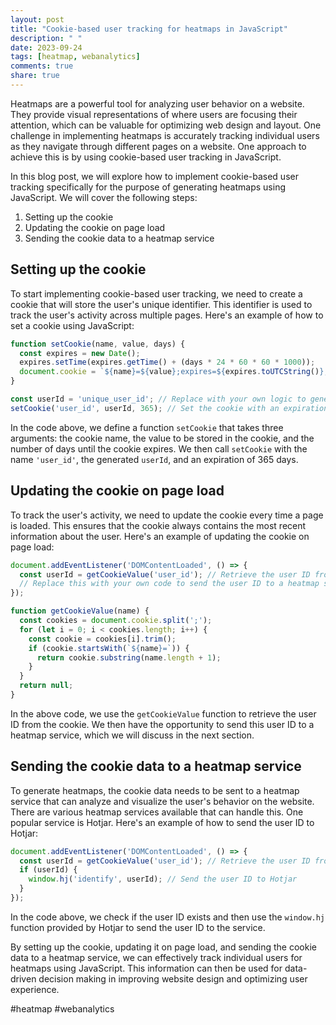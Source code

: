 ```yaml
---
layout: post
title: "Cookie-based user tracking for heatmaps in JavaScript"
description: " "
date: 2023-09-24
tags: [heatmap, webanalytics]
comments: true
share: true
---
```


Heatmaps are a powerful tool for analyzing user behavior on a website. They provide visual representations of where users are focusing their attention, which can be valuable for optimizing web design and layout. One challenge in implementing heatmaps is accurately tracking individual users as they navigate through different pages on a website. One approach to achieve this is by using cookie-based user tracking in JavaScript.

In this blog post, we will explore how to implement cookie-based user tracking specifically for the purpose of generating heatmaps using JavaScript. We will cover the following steps:

1. Setting up the cookie
2. Updating the cookie on page load
3. Sending the cookie data to a heatmap service

## Setting up the cookie
To start implementing cookie-based user tracking, we need to create a cookie that will store the user's unique identifier. This identifier is used to track the user's activity across multiple pages. Here's an example of how to set a cookie using JavaScript:

```javascript
function setCookie(name, value, days) {
  const expires = new Date();
  expires.setTime(expires.getTime() + (days * 24 * 60 * 60 * 1000));
  document.cookie = `${name}=${value};expires=${expires.toUTCString()};path=/`;
}

const userId = 'unique_user_id'; // Replace with your own logic to generate a unique identifier for each user
setCookie('user_id', userId, 365); // Set the cookie with an expiration of 365 days
```

In the code above, we define a function `setCookie` that takes three arguments: the cookie name, the value to be stored in the cookie, and the number of days until the cookie expires. We then call `setCookie` with the name `'user_id'`, the generated `userId`, and an expiration of 365 days.

## Updating the cookie on page load
To track the user's activity, we need to update the cookie every time a page is loaded. This ensures that the cookie always contains the most recent information about the user. Here's an example of updating the cookie on page load:

```javascript
document.addEventListener('DOMContentLoaded', () => {
  const userId = getCookieValue('user_id'); // Retrieve the user ID from the cookie
  // Replace this with your own code to send the user ID to a heatmap service
});

function getCookieValue(name) {
  const cookies = document.cookie.split(';');
  for (let i = 0; i < cookies.length; i++) {
    const cookie = cookies[i].trim();
    if (cookie.startsWith(`${name}=`)) {
      return cookie.substring(name.length + 1);
    }
  }
  return null;
}
```
In the above code, we use the `getCookieValue` function to retrieve the user ID from the cookie. We then have the opportunity to send this user ID to a heatmap service, which we will discuss in the next section.

## Sending the cookie data to a heatmap service
To generate heatmaps, the cookie data needs to be sent to a heatmap service that can analyze and visualize the user's behavior on the website. There are various heatmap services available that can handle this. One popular service is Hotjar. Here's an example of how to send the user ID to Hotjar:

```javascript
document.addEventListener('DOMContentLoaded', () => {
  const userId = getCookieValue('user_id'); // Retrieve the user ID from the cookie
  if (userId) {
    window.hj('identify', userId); // Send the user ID to Hotjar
  }
});
```

In the code above, we check if the user ID exists and then use the `window.hj` function provided by Hotjar to send the user ID to the service.

By setting up the cookie, updating it on page load, and sending the cookie data to a heatmap service, we can effectively track individual users for heatmaps using JavaScript. This information can then be used for data-driven decision making in improving website design and optimizing user experience.

#heatmap #webanalytics